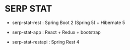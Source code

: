 # SERP STAT
* serp-stat-rest : Spring Boot 2 (Spring 5) + Hibernate 5
* serp-stat-app : React + Redux + bootstrap


* serp-stat-restapi : Spring Rest 4


